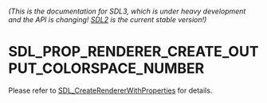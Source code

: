 ###### (This is the documentation for SDL3, which is under heavy development and the API is changing! [SDL2](https://wiki.libsdl.org/SDL2/) is the current stable version!)
# SDL_PROP_RENDERER_CREATE_OUTPUT_COLORSPACE_NUMBER

Please refer to [SDL_CreateRendererWithProperties](SDL_CreateRendererWithProperties) for details.

